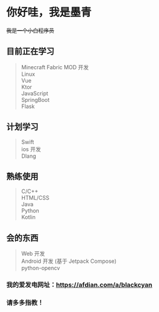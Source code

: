 # 你好哇，我是墨青  
~~我是一个小白程序员~~  
## 目前正在学习  
> Minecraft Fabric MOD 开发  
> Linux  
> Vue  
> Ktor  
> JavaScript  
> SpringBoot  
> Flask  
## 计划学习
> Swift  
> ios 开发  
> Dlang  
## 熟练使用  
> C/C++  
> HTML/CSS  
> Java  
> Python  
> Kotlin
## 会的东西  
> Web 开发  
> Android 开发 (基于 Jetpack Compose)  
> python-opencv
### 我的爱发电网址：https://afdian.com/a/blackcyan
### 请多多指教！

